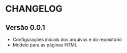 # CHANGELOG

## Versão 0.0.1
- Configurações iniciais dos arquivos e do repositório
- Modelo para as páginas HTML
